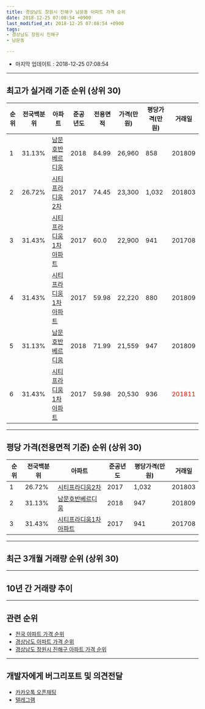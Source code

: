 ```yaml
---
title: 경상남도 창원시 진해구 남문동 아파트 가격 순위
date: 2018-12-25 07:08:54 +0900
last_modified_at: 2018-12-25 07:08:54 +0900
tags:
- 경상남도 창원시 진해구
- 남문동

---
```


* 마지막 업데이트 : 2018-12-25 07:08:54

---

## 최고가 실거래 기준 순위 (상위 30)


|순위|전국백분위|아파트|준공년도|전용면적|가격(만원)|평당가격(만원)|거래일|
|---|---|---|---|---|---|---|---|
|1|31.13%|[남문호반베르디움](https://search.naver.com/search.naver?query=%EA%B2%BD%EC%83%81%EB%82%A8%EB%8F%84+%EC%B0%BD%EC%9B%90%EC%8B%9C+%EC%A7%84%ED%95%B4%EA%B5%AC+%EB%82%A8%EB%AC%B8%EB%8F%99+%EB%82%A8%EB%AC%B8%ED%98%B8%EB%B0%98%EB%B2%A0%EB%A5%B4%EB%94%94%EC%9B%80)|2018|84.99|26,960|858|201809|
|2|26.72%|[시티프라디움2차](https://search.naver.com/search.naver?query=%EA%B2%BD%EC%83%81%EB%82%A8%EB%8F%84+%EC%B0%BD%EC%9B%90%EC%8B%9C+%EC%A7%84%ED%95%B4%EA%B5%AC+%EB%82%A8%EB%AC%B8%EB%8F%99+%EC%8B%9C%ED%8B%B0%ED%94%84%EB%9D%BC%EB%94%94%EC%9B%802%EC%B0%A8)|2017|74.45|23,300|1,032|201803|
|3|31.43%|[시티프라디움1차아파트](https://search.naver.com/search.naver?query=%EA%B2%BD%EC%83%81%EB%82%A8%EB%8F%84+%EC%B0%BD%EC%9B%90%EC%8B%9C+%EC%A7%84%ED%95%B4%EA%B5%AC+%EB%82%A8%EB%AC%B8%EB%8F%99+%EC%8B%9C%ED%8B%B0%ED%94%84%EB%9D%BC%EB%94%94%EC%9B%801%EC%B0%A8%EC%95%84%ED%8C%8C%ED%8A%B8)|2017|60.0|22,900|941|201708|
|4|31.43%|[시티프라디움1차아파트](https://search.naver.com/search.naver?query=%EA%B2%BD%EC%83%81%EB%82%A8%EB%8F%84+%EC%B0%BD%EC%9B%90%EC%8B%9C+%EC%A7%84%ED%95%B4%EA%B5%AC+%EB%82%A8%EB%AC%B8%EB%8F%99+%EC%8B%9C%ED%8B%B0%ED%94%84%EB%9D%BC%EB%94%94%EC%9B%801%EC%B0%A8%EC%95%84%ED%8C%8C%ED%8A%B8)|2017|59.98|22,220|880|201809|
|5|31.13%|[남문호반베르디움](https://search.naver.com/search.naver?query=%EA%B2%BD%EC%83%81%EB%82%A8%EB%8F%84+%EC%B0%BD%EC%9B%90%EC%8B%9C+%EC%A7%84%ED%95%B4%EA%B5%AC+%EB%82%A8%EB%AC%B8%EB%8F%99+%EB%82%A8%EB%AC%B8%ED%98%B8%EB%B0%98%EB%B2%A0%EB%A5%B4%EB%94%94%EC%9B%80)|2018|71.99|21,559|947|201809|
|6|31.43%|[시티프라디움1차아파트](https://search.naver.com/search.naver?query=%EA%B2%BD%EC%83%81%EB%82%A8%EB%8F%84+%EC%B0%BD%EC%9B%90%EC%8B%9C+%EC%A7%84%ED%95%B4%EA%B5%AC+%EB%82%A8%EB%AC%B8%EB%8F%99+%EC%8B%9C%ED%8B%B0%ED%94%84%EB%9D%BC%EB%94%94%EC%9B%801%EC%B0%A8%EC%95%84%ED%8C%8C%ED%8A%B8)|2017|59.98|20,530|936|<span style="color:red">201811</span>|


---

## 평당 가격(전용면적 기준) 순위 (상위 30)


|순위|전국백분위|아파트|준공년도|평당가격(만원)|거래일|
|---|---|---|---|---|---|
|1|26.72%|[시티프라디움2차](https://search.naver.com/search.naver?query=%EA%B2%BD%EC%83%81%EB%82%A8%EB%8F%84+%EC%B0%BD%EC%9B%90%EC%8B%9C+%EC%A7%84%ED%95%B4%EA%B5%AC+%EB%82%A8%EB%AC%B8%EB%8F%99+%EC%8B%9C%ED%8B%B0%ED%94%84%EB%9D%BC%EB%94%94%EC%9B%802%EC%B0%A8)|2017|1,032|201803|
|2|31.13%|[남문호반베르디움](https://search.naver.com/search.naver?query=%EA%B2%BD%EC%83%81%EB%82%A8%EB%8F%84+%EC%B0%BD%EC%9B%90%EC%8B%9C+%EC%A7%84%ED%95%B4%EA%B5%AC+%EB%82%A8%EB%AC%B8%EB%8F%99+%EB%82%A8%EB%AC%B8%ED%98%B8%EB%B0%98%EB%B2%A0%EB%A5%B4%EB%94%94%EC%9B%80)|2018|947|201809|
|3|31.43%|[시티프라디움1차아파트](https://search.naver.com/search.naver?query=%EA%B2%BD%EC%83%81%EB%82%A8%EB%8F%84+%EC%B0%BD%EC%9B%90%EC%8B%9C+%EC%A7%84%ED%95%B4%EA%B5%AC+%EB%82%A8%EB%AC%B8%EB%8F%99+%EC%8B%9C%ED%8B%B0%ED%94%84%EB%9D%BC%EB%94%94%EC%9B%801%EC%B0%A8%EC%95%84%ED%8C%8C%ED%8A%B8)|2017|941|201708|


---

## 최근 3개월 거래량 순위 (상위 30)


<div style="width:100%;">
    <canvas id="deal_count_ranking" height="250"></canvas>
</div>


<script>
new Chart(document.getElementById("deal_count_ranking"), {
    type: 'horizontalBar',
    data: {
        labels: ['시티프라디움1차아파트', '남문호반베르디움'],
        datasets: [{
            label: '실거래 수',
            data: [3, 2],
            borderColor: "rgba(255, 0, 128, 1)",
            backgroundColor: "rgba(255, 0, 128, 0.5)",
            fill: false,
        }]
    },
    options: {
        responsive: true,
        title: {
            display: true,
            text: '최근 3개월 거래량 순위'
        },
        tooltips: {
            mode: 'index',
            intersect: false,
            callbacks: {
                title: function(tooltipItems, data) {
                    return "실거래 수:";
                },
                label: function(tooltipItem, data) {
                    return data.labels[tooltipItem.index] + ": " + tooltipItem.xLabel;
                }
            }
        },
        hover: {
            mode: 'nearest',
            intersect: true
        },
        scales: {
            xAxes: [{
                display: true,
                scaleLabel: {
                    display: true,
                    labelString: '실거래 수'
                },
                ticks: {
                    suggestedMin: 0,
                }
            }],
            yAxes: [{
                display: true,
                ticks: {
                    autoSkip: false,
                    callback: function(value, index, values) {
                        if (value.length > 15)
                            return value.substr(0, 13) + "...";
                        else
                            return value;
                    }
                },
                scaleLabel: {
                    display: false,
                }
            }]
        }
    }
});

</script>


---

## 10년 간 거래량 추이


<div style="width:100%;">
    <canvas id="deal_progress" height="250"></canvas>
</div>

<script>
new Chart(document.getElementById("deal_progress"), {
    type: 'line',
    data: {
        labels: ['200812','200901','200902','200903','200904','200905','200906','200907','200908','200909','200910','200911','200912','201001','201002','201003','201004','201005','201006','201007','201008','201009','201010','201011','201012','201101','201102','201103','201104','201105','201106','201107','201108','201109','201110','201111','201112','201201','201202','201203','201204','201205','201206','201207','201208','201209','201210','201211','201212','201301','201302','201303','201304','201305','201306','201307','201308','201309','201310','201311','201312','201401','201402','201403','201404','201405','201406','201407','201408','201409','201410','201411','201412','201501','201502','201503','201504','201505','201506','201507','201508','201509','201510','201511','201512','201601','201602','201603','201604','201605','201606','201607','201608','201609','201610','201611','201612','201701','201702','201703','201704','201705','201706','201707','201708','201709','201710','201711','201712','201801','201802','201803','201804','201805','201806','201807','201808','201809','201810','201811','201812'],
        datasets: [{
            label: '실거래 수',
            pointRadius: 1,
            data: [0, 0, 0, 0, 0, 0, 0, 0, 0, 0, 0, 0, 0, 0, 0, 0, 0, 0, 0, 0, 0, 0, 0, 0, 0, 0, 0, 0, 0, 0, 0, 0, 0, 0, 0, 0, 0, 0, 0, 0, 0, 0, 0, 0, 0, 0, 0, 0, 0, 0, 0, 0, 0, 0, 0, 0, 0, 0, 0, 0, 0, 0, 0, 0, 0, 0, 0, 0, 0, 0, 0, 0, 0, 0, 0, 0, 0, 0, 0, 0, 0, 0, 0, 0, 0, 0, 0, 0, 0, 0, 0, 0, 0, 0, 0, 0, 0, 0, 0, 0, 0, 0, 0, 1, 3, 0, 0, 0, 1, 2, 0, 2, 2, 0, 0, 2, 1, 9, 2, 1, 2],
            borderColor: "rgba(255, 201, 14, 1)",
            backgroundColor: "rgba(255, 201, 14, 0.5)",
            fill: true,
        }]
    },
    options: {
        responsive: true,
        title: {
            display: true,
            text: '10년간 거래량 추이'
        },
        tooltips: {
            mode: 'index',
            intersect: false,
        },
        hover: {
            mode: 'nearest',
            intersect: true
        },
        scales: {
            xAxes: [{
                display: true,
                scaleLabel: {
                    display: true,
                    labelString: '년/월'
                }
            }],
            yAxes: [{
                display: true,
                ticks: {
                    suggestedMin: 0,
                },
                scaleLabel: {
                    display: true,
                    labelString: '실거래 수'
                }
            }]
        }
    }
});

</script>


---

## 관련 순위

- [전국 아파트 가격 순위](https://inasie.github.io/apt-ranking/전국)
- [경상남도 아파트 가격 순위](https://inasie.github.io/apt-ranking/경상남도)
- [경상남도 창원시 진해구 아파트 가격 순위](https://inasie.github.io/apt-ranking/경상남도-창원시-진해구)


---

## 개발자에게 버그리포트 및 의견전달

- [카카오톡 오픈채팅](https://open.kakao.com/o/gLJUAP4)
- [텔레그램](https://t.me/inasie)

